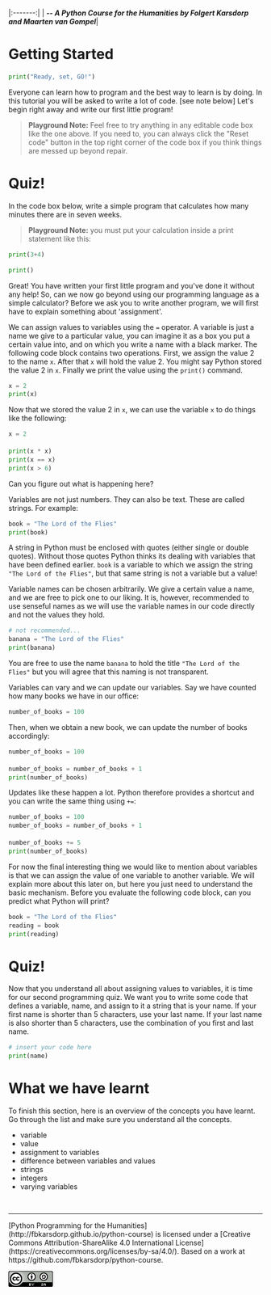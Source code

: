 
<BR>

|:-------:|
| <span style="font-size: 100%"><b>_-- A Python Course for the Humanities by Folgert Karsdorp and Maarten van Gompel_</b></span>|

# Getting Started

```python runnable
print("Ready, set, GO!")
```

Everyone can learn how to program and the best way to learn is by doing. In this tutorial you will be asked to write a lot of code. [see note below] Let's begin right away and write our first little program!


>__Playground Note:__ Feel free to try anything in any editable code box like the one above. If you need to, you can always click the "Reset code" button in the top right corner of the code box if you think things are messed up beyond repair.


# Quiz!

In the code box below, write a simple program that calculates how many minutes there are in seven weeks.

>__Playground Note:__ you must put your calculation inside a print statement like this:

```python
print(3+4)
```

```python runnable
print()
```

Great! You have written your first little program and you've done it without any help! So, can we now go beyond using our programming language as a simple calculator? Before we ask you to write another program, we will first have to explain something about 'assignment'.

We can assign values to variables using the `=` operator. A variable is just a name we give to a particular value, you can imagine it as a box you put a certain value into, and on which you write a name with a black marker. The following code block contains two operations. First, we assign the value 2 to the name `x`. After that `x` will hold the value 2. You might say Python stored the value 2 in `x`. Finally we print the value using the `print()` command.

```python runnable
x = 2
print(x)
```

Now that we stored the value 2 in `x`, we can use the variable `x` to do things like the following:

```python runnable
x = 2

print(x * x)
print(x == x)
print(x > 6)
```

Can you figure out what is happening here?

Variables are not just numbers. They can also be text. These are called strings. For example:

```python runnable
book = "The Lord of the Flies"
print(book)
```

A string in Python must be enclosed with quotes (either single or double quotes). Without those quotes Python thinks its dealing with variables that have been defined earlier. `book` is a variable to which we assign the string `"The Lord of the Flies"`, but that same string is not a variable but a value!

Variable names can be chosen arbitrarily. We give a certain value a name, and we are free to pick one to our liking. It is, however, recommended to use senseful names as we will use the variable names in our code directly and not the values they hold.

```python runnable
# not recommended...
banana = "The Lord of the Flies"
print(banana)
```

You are free to use the name `banana` to hold the title `"The Lord of the Flies"` but you will agree that this naming is not transparent.

Variables can vary and we can update our variables. Say we have counted how many books we have in our office:

```python
number_of_books = 100
```

Then, when we obtain a new book, we can update the number of books accordingly:

```python runnable
number_of_books = 100

number_of_books = number_of_books + 1
print(number_of_books)
```

Updates like these happen a lot. Python therefore provides a shortcut and you can write the same thing using `+=`:

```python runnable
number_of_books = 100
number_of_books = number_of_books + 1

number_of_books += 5
print(number_of_books)
```

For now the final interesting thing we would like to mention about variables is that we can assign the value of one variable to another variable. We will explain more about this later on, but here you just need to understand the basic mechanism. Before you evaluate the following code block, can you predict what Python will print?

```python runnable
book = "The Lord of the Flies"
reading = book
print(reading)
```

# Quiz!

Now that you understand all about assigning values to variables, it is time for our second programming quiz. We want you to write some code that defines a variable, name, and assign to it a string that is your name. If your first name is shorter than 5 characters, use your last name. If your last name is also shorter than 5 characters, use the combination of you first and last name.

```python runnable
# insert your code here
print(name)
```

# What we have learnt

To finish this section, here is an overview of the concepts you have learnt. Go through the list and make sure you understand all the concepts.

* variable
* value
* assignment to variables
* difference between variables and values
* strings
* integers
* varying variables

<BR>

----

<p style="text-aligh: center;">[Python Programming for the Humanities](http://fbkarsdorp.github.io/python-course) is licensed under a [Creative Commons Attribution-ShareAlike 4.0 International License](https://creativecommons.org/licenses/by-sa/4.0/). Based on a work at https://github.com/fbkarsdorp/python-course.</p>

![Creative Commons](CreativeCommons.png)


